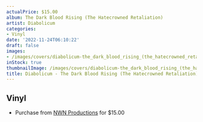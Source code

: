 ```yaml
---
actualPrice: $15.00
album: The Dark Blood Rising (The Hatecrowned Retaliation)
artist: Diabolicum
categories:
- Vinyl
date: '2022-11-24T06:10:22'
draft: false
images:
- /images/covers/diabolicum-the_dark_blood_rising_(the_hatecrowned_retaliation).jpg
inStock: true
thumbnailImage: /images/covers/diabolicum-the_dark_blood_rising_(the_hatecrowned_retaliation)-thumb.jpg
title: Diabolicum - The Dark Blood Rising (The Hatecrowned Retaliation)
---
```


## Vinyl
* Purchase from [NWN Productions](http://shop.nwnprod.com/index.php?route=product/product&path=75&product_id=12881&sort=pd.name&order=ASC) for $15.00
